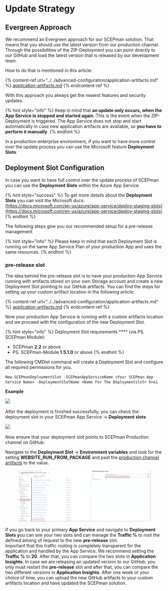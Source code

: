 # Update Strategy

## Evergreen Approach

We recommend an Evergreen approach for our SCEPman solution. That means that you should use the latest version from our production channel. Through the possibilities of the ZIP-Deployment you can point directly to our GitHub and load the latest version that is released by our development team.

How to do that is mentioned in this article:

{% content-ref url="../../advanced-configuration/application-artifacts.md" %}
[application-artifacts.md](../../advanced-configuration/application-artifacts.md)
{% endcontent-ref %}

With this approach you always get the newest features and security updates.

{% hint style="info" %}
Keep in mind that **an update only occurs, when the App Service is stopped and started again**. This is the event when the ZIP-Deployment is triggered. The App Service does not stop and start automatically in case new application artifacts are available, so **you have to perform it manually**.
{% endhint %}

In a production enterprise environment, if you want to have more control over the update process you can use the Microsoft feature **Deployment Slots**.

## Deployment Slot Configuration

In case you want to have full control over the update process of SCEPman you can use the **Deployment Slots** within the Azure App Service.

{% hint style="success" %}
To get more details about the **Deployment Slots** you can visit the Microsoft docs:\
[https://docs.microsoft.com/en-us/azure/app-service/deploy-staging-slots](https://docs.microsoft.com/en-us/azure/app-service/deploy-staging-slots)
{% endhint %}

The following steps give you our recommended setup for a pre-release management

{% hint style="info" %}
Please keep in mind that each Deployment Slot is running on the same App Service Plan of your production App and uses the same resources.
{% endhint %}

### pre-release slot

The idea behind the pre-release slot is to have your production App Service running with artifacts stored on your own Storage account and create a new Deployment Slot pointing to our GitHub artifacts. You can find the steps for setting up your custom artifact location in the following article:

{% content-ref url="../../advanced-configuration/application-artifacts.md" %}
[application-artifacts.md](../../advanced-configuration/application-artifacts.md)
{% endcontent-ref %}

Now your production App Service is running with a custom artifacts location and we proceed with the configuration of the new Deployment Slot.

{% hint style="info" %}
Deployment Slot requirements \*\*\*\* (via PS. SCEPman Module):

* SCEPman **2.2** or above
* PS. SCEPman-Module **1.5.1.0** or above
{% endhint %}

The following CMDlet command will create a Deployment Slot and configure all required permissions for you.

```
New-SCEPmanDeploymentSlot -SCEPmanAppServiceName <Your SCEPman App Service Name> -DeploymentSlotName <Name For The Deploymentslot> 6>&1
```

**Example**

![](<../../.gitbook/assets/2022-06-13 17\_36\_44-DeploymentSlotCommand.png>)

After the deployment is finished successfully, you can check the deployment slot in your SCEPman App Service -> **Deployment slots**

![](<../../.gitbook/assets/2022-06-13 11\_53\_59-DeploymentSlot.png>)

Now ensure that your deployment slot points to SCEPman Production channel on GitHub:

Navigate to the **Deployment Slot** -> **Environment variables** and look for the setting **WEBSITE\_RUN\_FROM\_PACKAGE** and past the [production channel artifacts](../../advanced-configuration/application-artifacts.md#production) to the value.

<figure><img src="../../.gitbook/assets/image (1) (1) (1) (2).png" alt=""><figcaption></figcaption></figure>

If you go back to your primary **App Service** and navigate to **Deployment Slots y**ou can see your two slots and can manage the **Traffic %** to root the defined among of request to the new **pre-release** slot.\
Important that this traffic rooting is completely transparent for the application and handled by the App Service. We recommend setting the **Traffic %** to **20**. After that, you can compare the two slots in **Application Insights**. In case we are releasing an updated version to our GitHub, you only must restart the **pre-release** slot and after that, you can compare the two different versions in **Application Insights**. After one week or your choice of time, you can upload the new GitHub artifacts to your custom artifacts location and have updated the SCEPman solution.
